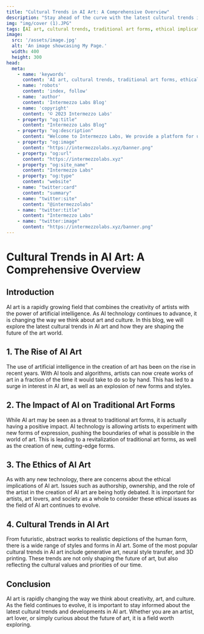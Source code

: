 ```yaml
---
title: "Cultural Trends in AI Art: A Comprehensive Overview"
description: "Stay ahead of the curve with the latest cultural trends in AI art. Get an in-depth look at the most influential artists, exhibitions and movements shaping the future of AI art."
img: "img/cover (1).JPG"
tags: [AI art, cultural trends, traditional art forms, ethical implications, generative art, neural style transfer, 3D printing, creativity, art, culture]
image:
  src: '/assets/image.jpg'
  alt: 'An image showcasing My Page.'
  width: 400
  height: 300
head:
  meta:
    - name: 'keywords'
      content: 'AI art, cultural trends, traditional art forms, ethical implications, generative art, neural style transfer, 3D printing, creativity, art, culture'
    - name: 'robots'
      content: 'index, follow'
    - name: 'author'
      content: 'Intermezzo Labs Blog'
    - name: 'copyright'
      content: '© 2023 Intermezzo Labs'
    - property: "og:title"
      content: "Intermezzo Labs Blog"
    - property: "og:description"
      content: "Welcome to Intermezzo Labs, We provide a platform for users to create, manage and trade digital assets. These platforms can be used for a variety of purposes, such as gaming, collectibles, and e-commerce. Intermezzo Labs is for anyone who wants to leverage blockchain technology."
    - property: "og:image"
      content: "https://intermezzolabs.xyz/banner.png"
    - property: "og:url"
      content: "https://intermezzolabs.xyz"
    - property: "og:site_name"
      content: "Intermezzo Labs"
    - property: "og:type"
      content: "website"
    - name: "twitter:card"
      content: "summary"
    - name: "twitter:site"
      content: "@intermezzolabs"
    - name: "twitter:title"
      content: "Intermezzo Labs"
    - name: "twitter:image"
      content: "https://intermezzolabs.xyz/banner.png"
---
```


# Cultural Trends in AI Art: A Comprehensive Overview

## Introduction
AI art is a rapidly growing field that combines the creativity of artists with the power of artificial intelligence. As AI technology continues to advance, it is changing the way we think about art and culture. In this blog, we will explore the latest cultural trends in AI art and how they are shaping the future of the art world.

## 1. The Rise of AI Art
The use of artificial intelligence in the creation of art has been on the rise in recent years. With AI tools and algorithms, artists can now create works of art in a fraction of the time it would take to do so by hand. This has led to a surge in interest in AI art, as well as an explosion of new forms and styles.

## 2. The Impact of AI on Traditional Art Forms
While AI art may be seen as a threat to traditional art forms, it is actually having a positive impact. AI technology is allowing artists to experiment with new forms of expression, pushing the boundaries of what is possible in the world of art. This is leading to a revitalization of traditional art forms, as well as the creation of new, cutting-edge forms.

## 3. The Ethics of AI Art
As with any new technology, there are concerns about the ethical implications of AI art. Issues such as authorship, ownership, and the role of the artist in the creation of AI art are being hotly debated. It is important for artists, art lovers, and society as a whole to consider these ethical issues as the field of AI art continues to evolve.

## 4. Cultural Trends in AI Art
From futuristic, abstract works to realistic depictions of the human form, there is a wide range of styles and forms in AI art. Some of the most popular cultural trends in AI art include generative art, neural style transfer, and 3D printing. These trends are not only shaping the future of art, but also reflecting the cultural values and priorities of our time.

## Conclusion
AI art is rapidly changing the way we think about creativity, art, and culture. As the field continues to evolve, it is important to stay informed about the latest cultural trends and developments in AI art. Whether you are an artist, art lover, or simply curious about the future of art, it is a field worth exploring.


